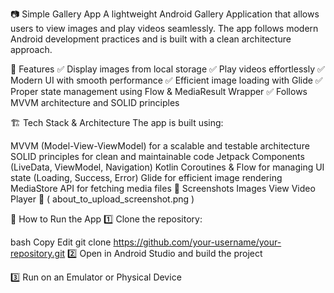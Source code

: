 📷 Simple Gallery App
A lightweight Android Gallery Application that allows users to view images and play videos seamlessly. The app follows modern Android development practices and is built with a clean architecture approach.

🎯 Features
✅ Display images from local storage
✅ Play videos effortlessly
✅ Modern UI with smooth performance
✅ Efficient image loading with Glide
✅ Proper state management using Flow & MediaResult Wrapper
✅ Follows MVVM architecture and SOLID principles

🏗️ Tech Stack & Architecture
The app is built using:

MVVM (Model-View-ViewModel) for a scalable and testable architecture
SOLID principles for clean and maintainable code
Jetpack Components (LiveData, ViewModel, Navigation)
Kotlin Coroutines & Flow for managing UI state (Loading, Success, Error)
Glide for efficient image rendering
MediaStore API for fetching media files
📸 Screenshots
Images View	Video Player
🔹 ( about_to_upload_screenshot.png )

🚀 How to Run the App
1️⃣ Clone the repository:

bash
Copy
Edit
git clone https://github.com/your-username/your-repository.git
2️⃣ Open in Android Studio and build the project

3️⃣ Run on an Emulator or Physical Device


